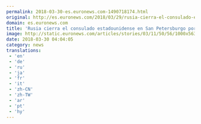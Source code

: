```yaml
---
permalink: 2018-03-30-es.euronews.com-1490718174.html
original: http://es.euronews.com/2018/03/29/rusia-cierra-el-consulado-estadounidense-en-san-petersburgo-por-el-caso-skripal
domain: es.euronews.com
title: 'Rusia cierra el consulado estadounidense en San Petersburgo por el caso Skripal'
image: http://static.euronews.com/articles/stories/03/11/50/56/1000x563_cmsv2_a4e27909-c762-5bfa-9161-4d1a0e59edcb-3115056.jpg
date: 2018-03-30 04:04:05
category: news
translations:
 - 'en'
 - 'de'
 - 'ru'
 - 'ja'
 - 'fr'
 - 'it'
 - 'zh-CN'
 - 'zh-TW'
 - 'ar'
 - 'pt'
 - 'hy'
---
```

